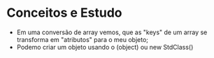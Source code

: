 # Conceitos e Estudo

- Em uma conversão de array vemos, que as "keys" de um array se transforma em "atributos" para o meu objeto;
- Podemo criar um objeto usando o (object) ou new StdClass()
